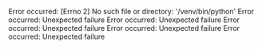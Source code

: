 Error occurred: [Errno 2] No such file or directory: '/venv/bin/python'
Error occurred: Unexpected failure
Error occurred: Unexpected failure
Error occurred: Unexpected failure
Error occurred: Unexpected failure
Error occurred: Unexpected failure
